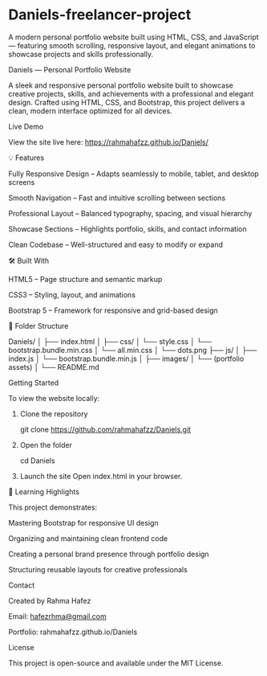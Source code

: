 # Daniels-freelancer-project
A modern personal portfolio website built using HTML, CSS, and JavaScript — featuring smooth scrolling, responsive layout, and elegant animations to showcase projects and skills professionally.

Daniels — Personal Portfolio Website

A sleek and responsive personal portfolio website built to showcase creative projects, skills, and achievements with a professional and elegant design. Crafted using HTML, CSS, and Bootstrap, this project delivers a clean, modern interface optimized for all devices.

 Live Demo

View the site live here: https://rahmahafzz.github.io/Daniels/

💡 Features

Fully Responsive Design – Adapts seamlessly to mobile, tablet, and desktop screens

Smooth Navigation – Fast and intuitive scrolling between sections

Professional Layout – Balanced typography, spacing, and visual hierarchy

Showcase Sections – Highlights portfolio, skills, and contact information

Clean Codebase – Well-structured and easy to modify or expand

🛠️ Built With

HTML5 – Page structure and semantic markup

CSS3 – Styling, layout, and animations

Bootstrap 5 – Framework for responsive and grid-based design

📁 Folder Structure

Daniels/
│
├── index.html
│
├── css/
│   └── style.css
│   └── bootstrap.bundle.min.css
│   └── all.min.css
│   └── dots.png
├── js/
│   ├── index.js
│   └── bootstrap.bundle.min.js
│
├── images/
│   └── (portfolio assets)
│
└── README.md

Getting Started

To view the website locally:

1. Clone the repository

   git clone https://github.com/rahmahafzz/Daniels.git


2. Open the folder

   cd Daniels


3. Launch the site
   Open index.html in your browser.


🧠 Learning Highlights

This project demonstrates:

Mastering Bootstrap for responsive UI design

Organizing and maintaining clean frontend code

Creating a personal brand presence through portfolio design

Structuring reusable layouts for creative professionals

 Contact

Created by Rahma Hafez

 Email: hafezrhma@gmail.com

 Portfolio: rahmahafzz.github.io/Daniels

 License

This project is open-source and available under the MIT License.

